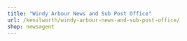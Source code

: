 ```yaml
---
title: "Windy Arbour News and Sub Post Office"
url: /kenilworth/windy-arbour-news-and-sub-post-office/
shop: newsagent
---
```

